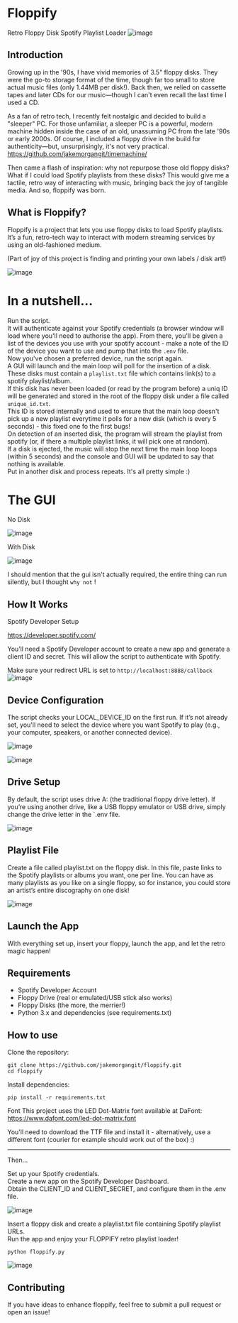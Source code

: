 #  Floppify
Retro Floppy Disk Spotify Playlist Loader
![image](https://github.com/user-attachments/assets/f3f39165-b441-4082-a689-d17864cc7be2)


## Introduction
Growing up in the '90s, I have vivid memories of 3.5" floppy disks. They were the go-to storage format of the time, though far too small to store actual music files (only 1.44MB per disk!). Back then, we relied on cassette tapes and later CDs for our music—though I can't even recall the last time I used a CD.

As a fan of retro tech, I recently felt nostalgic and decided to build a "sleeper" PC. For those unfamiliar, a sleeper PC is a powerful, modern machine hidden inside the case of an old, unassuming PC from the late '90s or early 2000s. Of course, I included a floppy drive in the build for authenticity—but, unsurprisingly, it's not very practical.
https://github.com/jakemorgangit/timemachine/


Then came a flash of inspiration: why not repurpose those old floppy disks? What if I could load Spotify playlists from these disks? This would give me a tactile, retro way of interacting with music, bringing back the joy of tangible media. And so, floppify was born.

## What is Floppify?
Floppify is a project that lets you use floppy disks to load Spotify playlists. It’s a fun, retro-tech way to interact with modern streaming services by using an old-fashioned medium.

(Part of joy of this project is finding and printing your own labels / disk art!)

![image](https://github.com/user-attachments/assets/0318217a-2354-486d-9027-045e9891104c)



# In a nutshell...

Run the script.  
It will authenticate against your Spotify credentials (a browser window will load where you'll need to authorise the app).
From there, you'll be given a list of the devices you use with your spotify account - make a note of the ID of the device you want to use and pump that into the `.env` file.  
Now you've chosen a preferred device, run the script again.  
A GUI will launch and the main loop will poll for the insertion of a disk.  
These disks must contain a `playlist.txt` file which contains link(s) to a spotify playlist/album.  
If this disk has never been loaded (or read by the program before) a uniq ID will be generated and stored in the root of the floppy disk under a file called `unique_id.txt`.  
This ID is stored internally and used to ensure that the main loop doesn't pick up a new playlist everytime it polls for a new disk (which is every 5 seconds) - this fixed one fo the first bugs!  
On detection of an inserted disk, the program will stream the playlist from spotify (or, if there a multiple playlist links, it will pick one at random).  
If a disk is ejected, the music will stop the next time the main loop loops (within 5 seconds) and the console and GUI will be updated to say that nothing is available.  
Put in another disk and process repeats.  It's all pretty simple :) 


# The GUI

No Disk

![image](https://github.com/user-attachments/assets/2cd5b9df-9416-499b-b002-8c861e0eb062)


With Disk

![image](https://github.com/user-attachments/assets/4861efa1-56ea-4fed-8283-f1b6d37fa841)


I should mention that the gui isn't actually required, the entire thing can run silently, but I thought `why not` !


## How It Works
Spotify Developer Setup

https://developer.spotify.com/

You’ll need a Spotify Developer account to create a new app and generate a client ID and secret. This will allow the script to authenticate with Spotify.


Make sure your redirect URL is set to `http://localhost:8888/callback`
![image](https://github.com/user-attachments/assets/3daafb35-1595-4e0c-b860-71d755ec2a72)


## Device Configuration
The script checks your LOCAL_DEVICE_ID on the first run. If it’s not already set, you'll need to select the device where you want Spotify to play (e.g., your computer, speakers, or another connected device).


![image](https://github.com/user-attachments/assets/472a40bb-57f2-4e2a-876f-3d5c9b102667)

![image](https://github.com/user-attachments/assets/376c8959-1ca7-44b4-afbd-fb50ad2bd73a)



## Drive Setup
By default, the script uses drive A: (the traditional floppy drive letter). If you’re using another drive, like a USB floppy emulator or USB drive, simply change the drive letter in the `.env file.


![image](https://github.com/user-attachments/assets/285c18f8-8690-4ae2-ba43-ed5b459559c9)

## Playlist File
Create a file called playlist.txt on the floppy disk.  In this file, paste links to the Spotify playlists or albums you want, one per line. You can have as many playlists as you like on a single floppy, so for instance, you could store an artist’s entire discography on one disk!

![image](https://github.com/user-attachments/assets/06f141eb-6d48-44d5-9d3a-7d355fb2e0cc)





## Launch the App
With everything set up, insert your floppy, launch the app, and let the retro magic happen!

## Requirements
- Spotify Developer Account
- Floppy Drive (real or emulated/USB stick also works)
- Floppy Disks (the more, the merrier!)
- Python 3.x and dependencies (see requirements.txt)

## How to use

Clone the repository:

```
git clone https://github.com/jakemorgangit/floppify.git
cd floppify
```

Install dependencies:

```
pip install -r requirements.txt
```

Font
This project uses the LED Dot-Matrix font available at DaFont:
https://www.dafont.com/led-dot-matrix.font

You'll need to download the TTF file and install it - alternatively, use a different font (courier for example should work out of the box) :) 

-----
Then...

Set up your Spotify credentials.  
Create a new app on the Spotify Developer Dashboard.  
Obtain the CLIENT_ID and CLIENT_SECRET, and configure them in the .env file.  

![image](https://github.com/user-attachments/assets/a8930042-304d-42af-b994-c2e5705816dd)

Insert a floppy disk and create a playlist.txt file containing Spotify playlist URLs.  
Run the app and enjoy your FLOPPIFY retro playlist loader!

```
python floppify.py
```


![image](https://github.com/user-attachments/assets/b44b0ba5-fdab-4f05-b3ae-0fa62113a4e0)


## Contributing
If you have ideas to enhance floppify, feel free to submit a pull request or open an issue!




